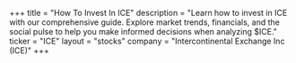 +++
title = "How To Invest In ICE"
description = "Learn how to invest in ICE with our comprehensive guide. Explore market trends, financials, and the social pulse to help you make informed decisions when analyzing $ICE."
ticker = "ICE"
layout = "stocks"
company = "Intercontinental Exchange Inc (ICE)"
+++

